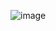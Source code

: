 ![image](https://github.com/Avacyn07/dslist-backend-main/assets/111918706/878aef80-57e2-4102-9b42-602ac5c3e119)

